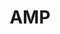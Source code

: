 ---
blog: https://amphtml.wordpress.com/
colors: "#0379C4"
github: ampproject
guide: https://github.com/ampproject/docs/blob/master/assets/img/icons/
images:
- ampproject-official.svg
logohandle: ampproject
sort: amp
title: AMP
twitter: AMPhtml
website: https://www.ampproject.org/
wikipedia: https://en.wikipedia.org/wiki/Accelerated_Mobile_Pages
youtube: https://youtube.com/TheAMPProject
---